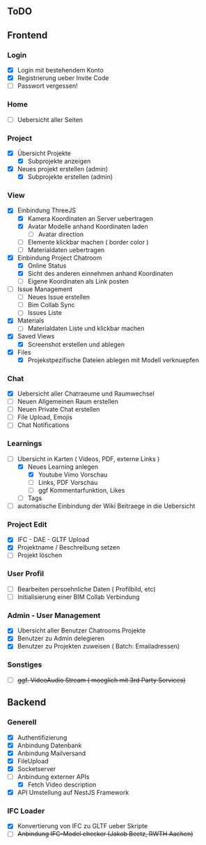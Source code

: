 ## ToDO

## Frontend

### Login

- [x] Login mit bestehendem Konto
- [x] Registrierung ueber Invite Code
- [ ] Passwort vergessen!

### Home

- [ ] Uebersicht aller Seiten

### Project

- [x] Übersicht Projekte
  - [x] Subprojekte anzeigen
- [x] Neues projekt erstellen (admin)
  - [x] Subprojekte erstellen (admin)

### View

- [x] Einbindung ThreeJS
  - [x] Kamera Koordinaten an Server uebertragen
  - [x] Avatar Modelle anhand Koordinaten laden
    - [ ] Avatar direction
  - [ ] Elemente klickbar machen ( border color )
  - [ ] Materialdaten uebertragen
- [x] Einbindung Project Chatroom
  - [x] Online Status
  - [x] Sicht des anderen einnehmen anhand Koordinaten
  - [ ] Eigene Koordinaten als Link posten
- [ ] Issue Management
  - [ ] Neues Issue erstellen
  - [ ] Bim Collab Sync
  - [ ] Issues Liste
- [x] Materials
  - [ ] Materialdaten Liste und klickbar machen
- [x] Saved Views
  - [x] Screenshot erstellen und ablegen
- [x] Files
  - [x] Projekstpezifische Dateien ablegen mit Modell verknuepfen

### Chat

- [x] Uebersicht aller Chatraeume und Raumwechsel
- [ ] Neuen Allgemeinen Raum erstellen
- [ ] Neuen Private Chat erstellen
- [ ] File Upload, Emojis
- [ ] Chat Notifications

### Learnings

- [ ] Ubersicht in Karten ( Videos, PDF, externe Links )
  - [x] Neues Learning anlegen
    - [x] Youtube Vimo Vorschau
    - [ ] Links, PDF Vorschau
    - [ ] ggf Kommentarfunktion, Likes
  - [ ] Tags
- [ ] automatische Einbindung der Wiki Beitraege in die Uebersicht

### Project Edit

- [x] IFC - DAE - GLTF Upload
- [x] Projektname / Beschreibung setzen
- [ ] Projekt löschen

### User Profil

- [ ] Bearbeiten persoehnliche Daten ( Profilbild, etc)
- [ ] Initialisierung einer BIM Collab Verbindung

### Admin - User Management

- [x] Ubersicht aller Benutzer Chatrooms Projekte
- [x] Benutzer zu Admin delegieren
- [x] Benutzer zu Projekten zuweisen ( Batch: Emailadressen)

### Sonstiges

- [ ] ~~ggf. VideoAudio Stream ( moeglich mit 3rd Party Services)~~

## Backend

### Generell

- [x] Authentifizierung
- [x] Anbindung Datenbank
- [x] Anbindung Mailversand
- [x] FileUpload
- [x] Socketserver
- [ ] Anbindung externer APIs
  - [x] Fetch Video description
- [x] API Umstellung auf NestJS Framework

### IFC Loader

- [x] Konvertierung von IFC zu GLTF ueber Skripte
- [ ] ~~Anbindung IFC-Model checker (Jakob Beetz, RWTH Aachen)~~
